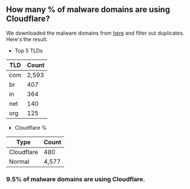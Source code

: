 ## How many % of malware domains are using Cloudflare?


We downloaded the malware domains from [here](https://urlhaus.abuse.ch) and filter out duplicates.
Here's the result.


[//]: # (start replacement)


- Top 5 TLDs

| TLD | Count |
| --- | --- |
| com | 2,593 |
| br | 407 |
| in | 364 |
| net | 140 |
| org | 125 |


- Cloudflare %

| Type | Count |
| --- | --- |
| Cloudflare | 480 |
| Normal | 4,577 |


### 9.5% of malware domains are using Cloudflare.